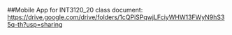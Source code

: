 ##Mobile App for INT3120_20 class
document: https://drive.google.com/drive/folders/1cQPiSPqwjLFciyWHW13FWyN9hS35q-th?usp=sharing
